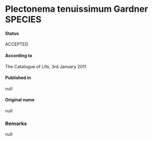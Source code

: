 Plectonema tenuissimum Gardner SPECIES
=======

#### Status
ACCEPTED

#### According to
The Catalogue of Life, 3rd January 2011

#### Published in
null

#### Original name
null

### Remarks
null